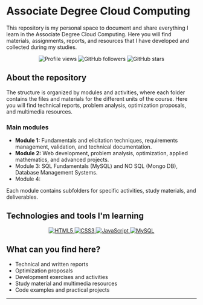 # Associate Degree Cloud Computing

This repository is my personal space to document and share everything I learn in the Associate Degree Cloud Computing. Here you will find materials, assignments, reports, and resources that I have developed and collected during my studies.

<p align="center">
  <img src="https://komarev.com/ghpvc/?username=juancholopes&label=Profile%20views&color=9F7AEA&style=flat" alt="Profile views" />
  <img alt="GitHub followers" src="https://img.shields.io/github/followers/juancholopes?style=social">
  <img alt="GitHub stars" src="https://img.shields.io/github/stars/juancholopes?style=social">
</p>

## About the repository

The structure is organized by modules and activities, where each folder contains the files and materials for the different units of the course. Here you will find technical reports, problem analysis, optimization proposals, and multimedia resources.

### Main modules

- **Module 1:** Fundamentals and elicitation techniques, requirements management, validation, and technical documentation.
- **Module 2:** Web development, problem analysis, optimization, applied mathematics, and advanced projects.
- Module 3: SQL Fundamentals (MySQL) and NO SQL (Mongo DB), Database Management Systems.
- Module 4:

Each module contains subfolders for specific activities, study materials, and deliverables.

## Technologies and tools I'm learning

<p align="center">
  <a href="https://developer.mozilla.org/en-US/docs/Web/HTML">
    <img src="https://img.shields.io/badge/HTML5-E34F26?style=for-the-badge&logo=html5&logoColor=white" alt="HTML5" />
  </a>
  <a href="https://developer.mozilla.org/en-US/docs/Web/CSS">
    <img src="https://img.shields.io/badge/CSS3-1572B6?style=for-the-badge&logo=css3&logoColor=white" alt="CSS3" />
  </a>
  <a href="https://developer.mozilla.org/en-US/docs/Web/JavaScript">
    <img src="https://img.shields.io/badge/JavaScript-F7DF1E?style=for-the-badge&logo=javascript&logoColor=black" alt="JavaScript" />
  </a>
  <a href="https://dev.mysql.com/doc/">
    <img src="https://img.shields.io/badge/MySQL-4479A1?style=for-the-badge&logo=mysql&logoColor=white" alt="MySQL" />
  </a>
</p>

## What can you find here?

- Technical and written reports
- Optimization proposals
- Development exercises and activities
- Study material and multimedia resources
- Code examples and practical projects

---

